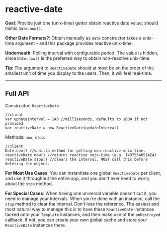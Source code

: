# reactive-date

**Goal**: Provide just one (unix-time) getter obtain reactive date value; should mimic `Date.now()`.

**Other Date Formats?**: Obtain manually as `Date` constructor takes a unix-time argument - and this package provides reactive unix-time.

**Underneath**: Polling interval with configurable period. The value is hidden, since `Date.now()` is the preferred way to obtain non-reactive unix-time.

**Tip**: The argument to `ReactiveDate` should at most be on the order of the smallest unit of time you display to the users. Then, it will feel real-time.

---

## Full API

Constructor: `ReactiveDate`.
```
//client
var updateInterval = 140 //milliseconds, defaults to 1000 if not provided
var reactiveDate = new ReactiveDate(updateInterval)
```

Methods: `now`, `stop`.
```
//client
Date.now() //vanilla method for getting non-reactive unix-time.
reactiveDate.now() //returns reactive unix-time (e.g. 1437554051424)
reactiveDate.stop() //clears the interval. MUST call this before deleting the object.
```

**For Most Use Cases**: You can instantiate one global `ReactiveDate` per client, and use it throughout the entire app, and you don't ever need to worry about the `stop` method. 

**For Special Cases**: When having one universal variable doesn't cut it, you need to manage your intervals. When you're done with an instance, call the `stop` method to clear the interval. Don't lose the reference. The easiest and most natural way to manage this is to have these `ReactiveDate` instances tacked onto your `Template` instances, and then make use of the `onDestroyed` callback. If not, you can create your own global cache and store your `ReactiveDate` instances there.  
